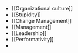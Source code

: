 - [[Organizational culture]]
- [[Stupidity]]
- [[Change Management]]
- [[Management]]
- [[Leadership]]
- [[Performativity]]
-